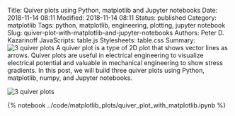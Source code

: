 Title: Quiver plots using Python, matplotlib and Jupyter notebooks
Date: 2018-11-14 08:11
Modified: 2018-11-14 08:11
Status: published
Category: matplotlib
Tags: python, matplotlib, engineering, plotting, jupyter notebook
Slug: quiver-plot-with-matplotlib-and-jupyter-notebooks
Authors: Peter D. Kazarinoff
JavaScripts: table.js
Stylesheets: table.css
Summary: ![3 quiver plots]({static}/posts/matplotlib/images/3_quiver_plots.png) A quiver plot is a type of 2D plot that shows vector lines as arrows. Quiver plots are useful in electrical engineering to visualize electrical potential and valuable in mechanical engineering to show stress gradients. In this post, we will build three quiver plots using Python, matplotlib, numpy, and Jupyter notebooks.

![3 quiver plots]({static}/posts/matplotlib/images/3_quiver_plots.png)

{% notebook ../code/matplotlib_plots/quiver_plot_with_matplotlib.ipynb %}
